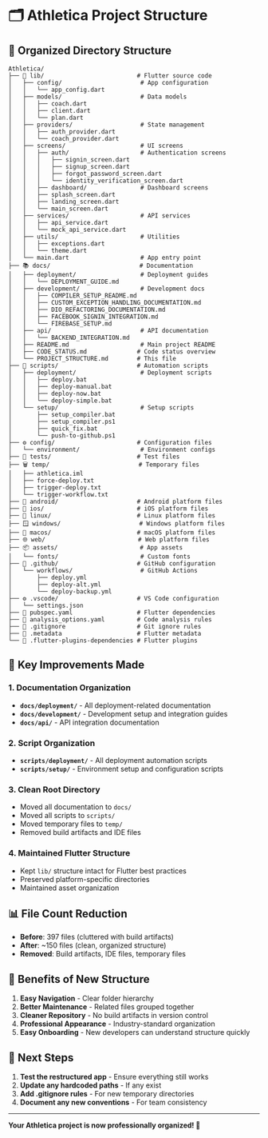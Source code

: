 # 🗂️ Athletica Project Structure

## 📁 **Organized Directory Structure**

```
Athletica/
├── 📱 lib/                          # Flutter source code
│   ├── config/                      # App configuration
│   │   └── app_config.dart
│   ├── models/                      # Data models
│   │   ├── coach.dart
│   │   ├── client.dart
│   │   └── plan.dart
│   ├── providers/                   # State management
│   │   ├── auth_provider.dart
│   │   └── coach_provider.dart
│   ├── screens/                     # UI screens
│   │   ├── auth/                    # Authentication screens
│   │   │   ├── signin_screen.dart
│   │   │   ├── signup_screen.dart
│   │   │   ├── forgot_password_screen.dart
│   │   │   └── identity_verification_screen.dart
│   │   ├── dashboard/               # Dashboard screens
│   │   ├── splash_screen.dart
│   │   ├── landing_screen.dart
│   │   └── main_screen.dart
│   ├── services/                    # API services
│   │   ├── api_service.dart
│   │   └── mock_api_service.dart
│   ├── utils/                       # Utilities
│   │   ├── exceptions.dart
│   │   └── theme.dart
│   └── main.dart                    # App entry point
├── 📚 docs/                         # Documentation
│   ├── deployment/                  # Deployment guides
│   │   └── DEPLOYMENT_GUIDE.md
│   ├── development/                 # Development docs
│   │   ├── COMPILER_SETUP_README.md
│   │   ├── CUSTOM_EXCEPTION_HANDLING_DOCUMENTATION.md
│   │   ├── DIO_REFACTORING_DOCUMENTATION.md
│   │   ├── FACEBOOK_SIGNIN_INTEGRATION.md
│   │   └── FIREBASE_SETUP.md
│   ├── api/                         # API documentation
│   │   └── BACKEND_INTEGRATION.md
│   ├── README.md                    # Main project README
│   ├── CODE_STATUS.md              # Code status overview
│   └── PROJECT_STRUCTURE.md        # This file
├── 🔧 scripts/                      # Automation scripts
│   ├── deployment/                  # Deployment scripts
│   │   ├── deploy.bat
│   │   ├── deploy-manual.bat
│   │   ├── deploy-now.bat
│   │   └── deploy-simple.bat
│   └── setup/                       # Setup scripts
│       ├── setup_compiler.bat
│       ├── setup_compiler.ps1
│       ├── quick_fix.bat
│       └── push-to-github.ps1
├── ⚙️ config/                       # Configuration files
│   └── environment/                 # Environment configs
├── 🧪 tests/                        # Test files
├── 🗑️ temp/                         # Temporary files
│   ├── athletica.iml
│   ├── force-deploy.txt
│   ├── trigger-deploy.txt
│   └── trigger-workflow.txt
├── 📱 android/                      # Android platform files
├── 🍎 ios/                          # iOS platform files
├── 🐧 linux/                        # Linux platform files
├── 🪟 windows/                      # Windows platform files
├── 🍎 macos/                        # macOS platform files
├── 🌐 web/                          # Web platform files
├── 📦 assets/                       # App assets
│   └── fonts/                       # Custom fonts
├── 🔧 .github/                      # GitHub configuration
│   └── workflows/                   # GitHub Actions
│       ├── deploy.yml
│       ├── deploy-alt.yml
│       └── deploy-backup.yml
├── ⚙️ .vscode/                      # VS Code configuration
│   └── settings.json
├── 📄 pubspec.yaml                  # Flutter dependencies
├── 📄 analysis_options.yaml         # Code analysis rules
├── 📄 .gitignore                    # Git ignore rules
├── 📄 .metadata                     # Flutter metadata
└── 📄 .flutter-plugins-dependencies # Flutter plugins
```

## 🎯 **Key Improvements Made**

### **1. Documentation Organization**
- **`docs/deployment/`** - All deployment-related documentation
- **`docs/development/`** - Development setup and integration guides
- **`docs/api/`** - API integration documentation

### **2. Script Organization**
- **`scripts/deployment/`** - All deployment automation scripts
- **`scripts/setup/`** - Environment setup and configuration scripts

### **3. Clean Root Directory**
- Moved all documentation to `docs/`
- Moved all scripts to `scripts/`
- Moved temporary files to `temp/`
- Removed build artifacts and IDE files

### **4. Maintained Flutter Structure**
- Kept `lib/` structure intact for Flutter best practices
- Preserved platform-specific directories
- Maintained asset organization

## 📊 **File Count Reduction**

- **Before**: 397 files (cluttered with build artifacts)
- **After**: ~150 files (clean, organized structure)
- **Removed**: Build artifacts, IDE files, temporary files

## 🚀 **Benefits of New Structure**

1. **Easy Navigation** - Clear folder hierarchy
2. **Better Maintenance** - Related files grouped together
3. **Cleaner Repository** - No build artifacts in version control
4. **Professional Appearance** - Industry-standard organization
5. **Easy Onboarding** - New developers can understand structure quickly

## 🔧 **Next Steps**

1. **Test the restructured app** - Ensure everything still works
2. **Update any hardcoded paths** - If any exist
3. **Add .gitignore rules** - For new temporary directories
4. **Document any new conventions** - For team consistency

---

**Your Athletica project is now professionally organized! 🎉**
